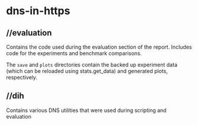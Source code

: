 # dns-in-https

## //evaluation

Contains the code used during the evaluation section of the report.
Includes code for the experiments and benchmark comparisons.

The `save` and `plots` directories contain the backed up experiment data
(which can be reloaded using stats.get_data) and generated plots, respectively.


## //dih

Contains various DNS utilities that were used during scripting and evaluation


